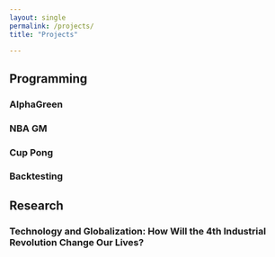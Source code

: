 ```yaml
---
layout: single
permalink: /projects/
title: "Projects"

---
```


## Programming 

### AlphaGreen

### NBA GM

### Cup Pong

### Backtesting

## Research

### Technology and Globalization: How Will the 4th Industrial Revolution Change Our Lives?

